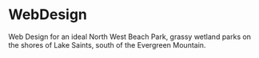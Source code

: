 # WebDesign
Web Design for an ideal North West Beach Park, grassy wetland parks on the shores of Lake Saints, 
south of the Evergreen Mountain.
